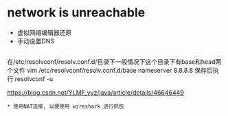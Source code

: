 # network is unreachable
* 虚拟网络编辑器还原
* 手动设置DNS
	```
在/etc/resolvconf/resolv.conf.d/目录下一般情况下这个目录下有base和head两个文件
vim /etc/resolvconf/resolv.conf.d/base
nameserver 8.8.8.8
保存后执行
resolvconf -u

https://blog.csdn.net/YLMF_yyz/java/article/details/46646449
```
* 使用NAT连接, 以便使用 wireshark 进行抓包